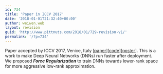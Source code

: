 ```yaml
---
id: 734
title: 'Paper in ICCV 2017'
date: '2018-01-01T21:32:40+00:00'
author: weiwen.web
layout: revision
guid: 'http://www.pittnuts.com/2018/01/729-revision-v1/'
permalink: '/?p=734'
---
```


Paper accepted by ICCV 2017, Venice, Italy \[[paper](http://openaccess.thecvf.com/content_ICCV_2017/papers/Wen_Coordinating_Filters_for_ICCV_2017_paper.pdf)\]\[[code](https://github.com/wenwei202/caffe)\]\[[poster](https://github.com/wenwei202/caffe/blob/master/docs/ICCV17-Poster.pdf)\]. This is a work to make Deep Neural Networks (DNNs) run faster after deployment. We proposed ***Force Regularization*** to train DNNs towards lower-rank space for more aggressive low-rank approximation.